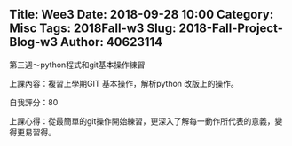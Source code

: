 Title: Wee3
Date: 2018-09-28 10:00
Category: Misc
Tags: 2018Fall-w3
Slug: 2018-Fall-Project-Blog-w3
Author: 40623114
---

第三週～python程式和git基本操作練習

<!-- PELICAN_END_SUMMARY -->

[上課影片]:https://www.youtube.com/watch?v=158Ir6Mni60

上課內容：複習上學期GIT 基本操作，解析python 改版上的操作。

自我評分：80

上課心得：從最簡單的git操作開始練習，更深入了解每一動作所代表的意義，變得更易習得。




